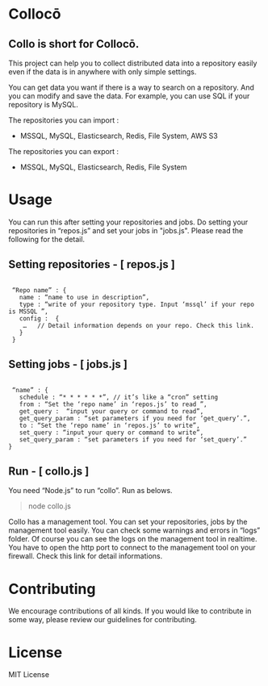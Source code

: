 # Collocō

## Collo is short for Collocō. 


This project can help you to collect distributed data into a repository easily even if the data is in anywhere with only simple settings.

You can get data you want if there is a way to search on a repository. And you can modify and save the data. For example, you can use SQL if your repository is MySQL.

The repositories you can import :
 - MSSQL, MySQL, Elasticsearch, Redis, File System, AWS S3

The repositories you can export : 
- MSSQL, MySQL, Elasticsearch, Redis, File System

# Usage

You can run this after setting your repositories and jobs.
Do setting your repositories in “repos.js” and set your jobs in "jobs.js".
Please read the following for the detail.

## Setting repositories - [ repos.js ]

<pre><code>
 “Repo name” : {
   name : “name to use in description”,
   type : “write of your repository type. Input ‘mssql’ if your repo is MSSQL ”,
   config :  { 
    …   // Detail information depends on your repo. Check this link.
   }
 }
</code></pre>

## Setting jobs - [ jobs.js ]

<pre><code>
 “name” : {
   schedule : “* * * * * *”, // it’s like a “cron” setting
   from : “Set the ‘repo name’ in ‘repos.js’ to read ”,
   get_query :  “input your query or command to read”,
   get_query_param : “set parameters if you need for ‘get_query’.”,
   to : “Set the ‘repo name’ in ‘repos.js’ to write”,
   set_query : “input your query or command to write”,
   set_query_param : “set parameters if you need for ‘set_query’.”
}
</code></pre>

## Run - [ collo.js ]
You need “Node.js” to run “collo”. Run as belows.
>  node collo.js

Collo has a management tool. You can set your repositories, jobs by the management tool easily.
You can check some warnings and errors in “logs” folder. Of course you can see the logs on the management tool in realtime. 
You have to open the http port to connect to the management tool on your firewall. Check this link for detail informations.


# Contributing
We encourage contributions of all kinds. If you would like to contribute in some way, please review our guidelines for contributing.


# License
MIT License
